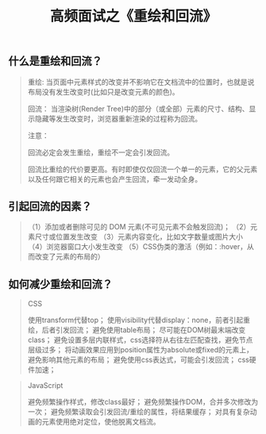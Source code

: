﻿---
title: 高频面试之《重绘和回流》
tags: 
- 前端面试
- 八股文
categories:
- 八股文
---
## 什么是重绘和回流？

> 重绘: 当页面中元素样式的改变并不影响它在文档流中的位置时，也就是说布局没有发生改变时(比如只是改变元素的颜色)。
> 
> 回流： 当渲染树(Render Tree)中的部分（或全部）元素的尺寸、结构、显示隐藏等发生改变时，浏览器重新渲染的过程称为回流。
> 
> 注意：
> 
> 回流必定会发生重绘，重绘不一定会引发回流。
> 
> 回流比重绘的代价要更高。有时即使仅仅回流一个单一的元素，它的父元素以及任何跟它相关的元素也会产生回流，牵一发动全身。
<!--more-->
## 引起回流的因素？

> （1）添加或者删除可见的 DOM 元素(不可见元素不会触发回流)； 
> （2）元素尺寸或位置发生改变 
> （3）元素内容变化，比如文字数量或图片大小
> （4）浏览器窗口大小发生改变 
> （5）CSS伪类的激活（例如：:hover，从而改变了元素的布局的）

## 如何减少重绘和回流？

> CSS
> 
> 使用transform代替top； 使用visibility代替display：none，前者引起重绘，后者引发回流；
> 避免使用table布局； 尽可能在DOM树最末端改变class； 避免设置多层内联样式，css选择符从右往左匹配查找，避免节点层级过多；
> 将动画效果应用到position属性为absolute或fixed的元素上，避免影响其他元素的布局； 避免使用css表达式，可能会引发回流；
> css硬件加速；
> 

> JavaScript
> 
> 避免频繁操作样式，修改class最好； 避免频繁操作DOM，合并多次修改为一次； 避免频繁读取会引发回流/重绘的属性，将结果缓存；
> 对具有复杂动画的元素使用绝对定位，使他脱离文档流。


